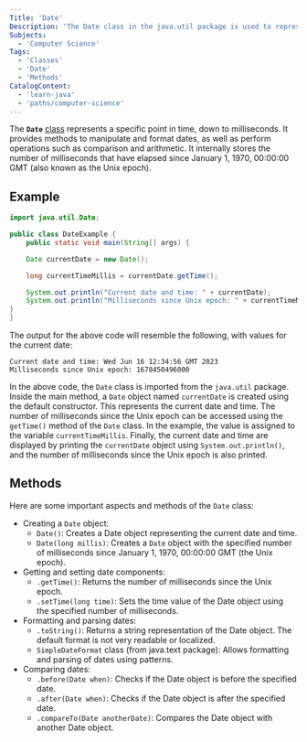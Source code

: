 ```yaml
---
Title: 'Date'
Description: 'The Date class in the java.util package is used to represent dates and times in Java'
Subjects:
  - 'Computer Science'
Tags:
  - 'Classes'
  - 'Date'
  - 'Methods'
CatalogContent:
  - 'learn-java'
  - 'paths/computer-science'
---
```


The **`Date`** [class](https://www.codecademy.com/learn/learn-java-classes-and-methods) represents a specific point in time, down to milliseconds. It provides methods to manipulate and format dates, as well as perform operations such as comparison and arithmetic. It internally stores the number of milliseconds that have elapsed since January 1, 1970, 00:00:00 GMT (also known as the Unix epoch).

## Example

```java
import java.util.Date;

public class DateExample {
    public static void main(String[] args) {

    Date currentDate = new Date();

    long currentTimeMillis = currentDate.getTime();

    System.out.println("Current date and time: " + currentDate);
    System.out.println("Milliseconds since Unix epoch: " + currentTimeMillis);
}
}
```

The output for the above code will resemble the following, with values for the current date:

```shell
Current date and time: Wed Jun 16 12:34:56 GMT 2023
Milliseconds since Unix epoch: 1678450496000
```

In the above code, the `Date` class is imported from the `java.util` package. Inside the main method, a `Date` object named `currentDate` is created using the default constructor. This represents the current date and time. The number of milliseconds since the Unix epoch can be accessed using the `getTime()` method of the `Date` class. In the example, the value is assigned to the variable `currentTimeMillis`. Finally, the current date and time are displayed by printing the `currentDate` object using `System.out.println()`, and the number of milliseconds since the Unix epoch is also printed.

## Methods

Here are some important aspects and methods of the `Date` class:

- Creating a `Date` object:
  - `Date()`: Creates a Date object representing the current date and time.
  - `Date(long millis)`: Creates a `Date` object with the specified number of milliseconds since January 1, 1970, 00:00:00 GMT (the Unix epoch).
- Getting and setting date components:
  - `.getTime()`: Returns the number of milliseconds since the Unix epoch.
  - `.setTime(long time)`: Sets the time value of the Date object using the specified number of milliseconds.
- Formatting and parsing dates:
  - `.toString()`: Returns a string representation of the Date object. The default format is not very readable or localized.
  - `SimpleDateFormat` class (from java.text package): Allows formatting and parsing of dates using patterns.
- Comparing dates:
  - `.before(Date when)`: Checks if the Date object is before the specified date.
  - `.after(Date when)`: Checks if the Date object is after the specified date.
  - `.compareTo(Date anotherDate)`: Compares the Date object with another Date object.
